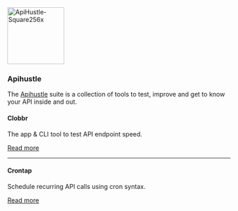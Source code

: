 <img width="128" alt="ApiHustle-Square256x" src="https://user-images.githubusercontent.com/1515742/211162541-3343f6eb-7238-4417-94ad-092fa07d2cc1.png">

### Apihustle
The [Apihustle](https://apihustle.com) suite is a collection of tools to test, improve and get to know your API inside and out.

#### Clobbr

The app & CLI tool to test API endpoint speed.

[Read more](https://clobbr.app/)

--------------

#### Crontap

Schedule recurring API calls using cron syntax.

[Read more](https://crontap.com/)
